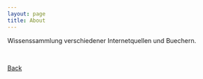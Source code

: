 ```yaml
---
layout: page
title: About
---
```

Wissenssammlung verschiedener Internetquellen und Buechern.  

&nbsp;

[Back](../)
